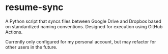 # resume-sync

A Python script that syncs files between Google Drive and Dropbox based on standardized naming conventions. Designed for execution using GitHub Actions.

Currently only configured for my personal account, but may refactor for other users in the future.
